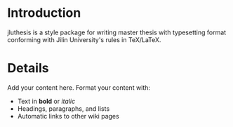 # Introduction #

jluthesis is a style package for writing master thesis with typesetting format
conforming with Jilin University's rules in TeX/LaTeX.


# Details #

Add your content here.  Format your content with:
  * Text in **bold** or _italic_
  * Headings, paragraphs, and lists
  * Automatic links to other wiki pages